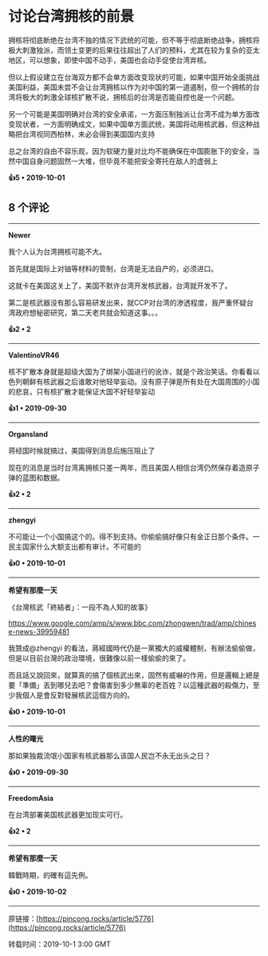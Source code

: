 # 讨论台湾拥核的前景 

拥核将彻底断绝在台湾不独的情况下武统的可能，但不等于彻底断绝战争，拥核将极大刺激独派，而领土变更的后果往往超出了人们的预料，尤其在较为复杂的亚太地区，可以想象，即使中国不动手，美国也会动手促使台湾弃核。

但以上假设建立在台海双方都不会单方面改变现状的可能，如果中国开始全面挑战美国利益，美国未尝不会让台湾拥核以作为对中国的第一道遏制，但一个拥核的台湾将极大的刺激全球核扩散不说，拥核后的台湾是否能自控也是一个问题。

另一个可能是美国明确对台湾的安全承诺，一方面压制独派让台湾不成为单方面改变现状者，一方面明确成文，如果中国单方面武统，美国将动用核武器，但这种战略把台湾视同西柏林，未必会得到美国国内支持

总之台湾的自由不容乐观，因为软硬力量对比均不能确保在中国膨胀下的安全，当然中国自身问题固然一大堆，但毕竟不能把安全寄托在敌人的虚弱上

**👍5 • 2019-10-01**

## 8 个评论

---
**Newer**

我个人认为台湾拥核可能不大。

首先就是国际上对铀等材料的管制，台湾是无法自产的，必须进口。

这就卡在美国这关上了，美国不默许台湾开发核武器，台湾就开发不了。

第二是核武器没有那么容易研发出来，就CCP对台湾的渗透程度，我严重怀疑台湾政府想秘密研究，第二天老共就会知道这事。。。 

**👍2 • 2**

---
**ValentinoVR46**

核不扩散本身就是超级大国为了绑架小国进行的讹诈，就是个政治笑话。你看看以色列朝鲜有核武器之后谁敢对他轻举妄动。没有原子弹是所有处在大国周围的小国的悲哀，只有核扩散才能保证大国不好轻举妄动 

**👍1 • 2019-09-30**

---
**Organsland**

蒋经国时候就搞过，美国得到消息后施压阻止了

现在的消息是当时台湾离拥核只差一两年，而且美国人相信台湾仍然保存着造原子弹的蓝图和数据。 

**👍2 • 2**

---
**zhengyi**

不可能让一个小国搞这个的。得不到支持。你偷偷搞好像只有金正日那个条件。一民主国家什么大额支出都有审计。不可能的 

**👍0 • 2019-10-01**

---
**希望有那麼一天**

《台灣核武「終結者」：一段不為人知的故事》

https://www.google.com/amp/s/www.bbc.com/zhongwen/trad/amp/chinese-news-39959481

我贊成@zhengyi 的看法，蔣經國時代仍是一黨獨大的威權體制，有辦法偷偷做，但是以目前台灣的政治環境，很難像以前一樣偷偷的來了。

而且話又說回來，就算真的搞了個核武出來，固然有威嚇的作用，但是邏輯上總是要「準備」丟到哪兒去吧？會傷害到多少無辜的老百姓？以這種武器的殺傷力，至少我個人是會反對發展核武這個方向的。 

**👍0 • 2019-10-01**

---
**人性的曙光**

那如果独裁流氓小国家有核武器那么该国人民岂不永无出头之日？ 

**👍0 • 2019-09-30**

---
**FreedomAsia**

在台湾部署美国核武器更加现实可行。 

**👍2 • 2**

---
**希望有那麼一天**

韓戰時期，的確有這先例。 

**👍0 • 2019-10-02**

---
原链接：[https://pincong.rocks/article/5776](https://pincong.rocks/article/5776)

转载时间：2019-10-1 3:00 GMT